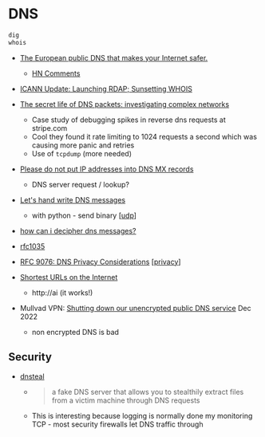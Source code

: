 DNS
===


```bash
dig
whois
```

* [The European public DNS that makes your Internet safer.](https://www.dns0.eu/)
    * [HN Comments](https://news.ycombinator.com/item?id=44267091)

* [ICANN Update: Launching RDAP; Sunsetting WHOIS](https://www.icann.org/en/announcements/details/icann-update-launching-rdap-sunsetting-whois-27-01-2025-en)


* [The secret life of DNS packets: investigating complex networks](https://stripe.com/blog/secret-life-of-dns)
    * Case study of debugging spikes in reverse dns requests at stripe.com
    * Cool they found it rate limiting to 1024 requests a second which was causing more panic and retries
    * Use of `tcpdump` (more needed)
* [Please do not put IP addresses into DNS MX records](https://blog.hboeck.de/archives/904-Please-do-not-put-IP-addresses-into-DNS-MX-records.html)
    * DNS server request / lookup? 

* [Let's hand write DNS messages](https://routley.io/posts/hand-writing-dns-messages/)
    * with python - send binary [[udp]]
* [how can i decipher dns messages?](https://stackoverflow.com/questions/13372860/how-can-i-decipher-dns-messages)
* [rfc1035](https://datatracker.ietf.org/doc/html/rfc1035)

* [RFC 9076: DNS Privacy Considerations](https://www.rfc-editor.org/rfc/rfc9076.html) [[privacy]]

* [Shortest URLs on the Internet](https://jameswillia.ms/posts/shortest-urls.html)
    * http://ai (it works!)

* Mullvad VPN: [Shutting down our unencrypted public DNS service](https://mullvad.net/en/blog/2022/12/13/shutting-down-our-unencrypted-public-dns-service/) Dec 2022
    * non encrypted DNS is bad

Security
--------

* [dnsteal](https://github.com/m57/dnsteal)
    * > a fake DNS server that allows you to stealthily extract files from a victim machine through DNS requests
    * This is interesting because logging is normally done my monitoring TCP - most security firewalls let DNS traffic through

[//begin]: # "Autogenerated link references for markdown compatibility"
[udp]: udp.md "UDP"
[privacy]: privacy.md "Privacy"
[//end]: # "Autogenerated link references"